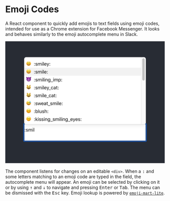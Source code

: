 # Emoji Codes

A React component to quickly add emojis to text fields using emoji codes, intended for use as a Chrome extension for Facebook Messenger. It looks and behaves similarly to the emoji autocomplete menu in Slack.

<img src="./images/emoji-menu.png">

The component listens for changes on an editable `<div>`. When a <kbd>:</kbd> and some letters matching to an emoji code are typed in the field, the autocomplete menu will appear. An emoji can be selected by clicking on it or by using <kbd>↑</kbd> and <kbd>↓</kbd> to navigate and pressing <kbd>Enter</kbd> or <kbd>Tab</kbd>. The menu can be dismissed with the <kbd>Esc</kbd> key. Emoji lookup is powered by [`emoji-mart-lite`](https://github.com/vaskevich/emoji-mart-lite).
